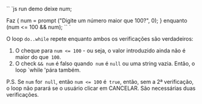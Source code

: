 
`` `js run demo
deixe num;

Faz {
num = prompt ("Digite um número maior que 100?", 0);
} enquanto (num <= 100 && num);
`` `

O loop `do..while` repete enquanto ambos os verificações são verdadeiros:

1. O cheque para `num <= 100` - ou seja, o valor introduzido ainda não é maior do que` 100`.
2. O check `&& num` é falso quando` num` é `null` ou uma string vazia. Então, o loop `while 'pára também.

P.S. Se `num` for` null`, então `num <= 100` é` true`, então, sem a 2ª verificação, o loop não parará se o usuário clicar em CANCELAR. São necessárias duas verificações.
